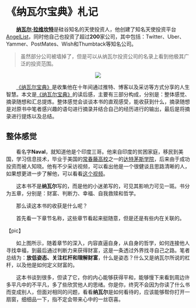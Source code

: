 # 《纳瓦尔宝典》札记

&nbsp;&nbsp;&nbsp;&nbsp;&nbsp;&nbsp;&nbsp;[**纳瓦尔·拉维坎特**](https://baike.baidu.com/item/纳瓦尔·拉威康特)是硅谷知名的天使投资人，他创建了知名天使投资平台[AngelList](https://www.angellist.com)，同时他自己也投资了超过**200**家公司，其中包括：Twitter、Uber、Yammer、PostMates、Wish和Thumbtack等知名公司。

> 虽然部分公司被墙掉了，但是可以从纳瓦尔投资公司的名录上看到他极其广泛的投资范围。

<center>
<img src="https://weipeng2k.github.io/lunatic-diary/resources/almanack-of-navall-ravikant/naval-ravikant.jpg" />
</center>

&nbsp;&nbsp;&nbsp;&nbsp;&nbsp;&nbsp;&nbsp;[《纳瓦尔宝典》](https://book.douban.com/subject/35876121/)是收集他在十年间通过推特、博客以及采访等方式分享的人生智慧。本文是[《纳瓦尔宝典》](https://book.douban.com/subject/35876121/)的读后感，主要有三部分构成，分别是：整体感觉、摘录随想和汇总提炼。整体感觉会谈谈本书的直观感受，能收获到什么，摘录随想是对原书中笔者感兴趣的语句进行摘录并结合自己的经历进行的输出，最后是将摘录进行提炼以及总结。

## 整体感觉

&nbsp;&nbsp;&nbsp;&nbsp;&nbsp;&nbsp;&nbsp;看名字**Naval**，就知道他是个印度三哥。他来自印度的贫困家庭，移民到美国，学习信息技术，毕业于美国的[常春藤高校](https://baike.baidu.com/item/常春藤联盟)之一的[达特茅斯学院](https://home.dartmouth.edu)，后来由于成功投资而被人知晓。他有不少采访视频，可以看出他是一个很健谈且思路清晰的人，如果想更进一步了解他，可以看看[这个视频](https://www.bilibili.com/video/BV1HW4y1i71t)。

&nbsp;&nbsp;&nbsp;&nbsp;&nbsp;&nbsp;&nbsp;这本书不是**纳瓦尔**写的，而是他的小迷弟写的，可见其影响力可见一斑。书分为五章，分别是：财富、判断力、幸福、自我救赎和哲学。

&nbsp;&nbsp;&nbsp;&nbsp;&nbsp;&nbsp;&nbsp;那么读这本书的收获是什么呢？

&nbsp;&nbsp;&nbsp;&nbsp;&nbsp;&nbsp;&nbsp;首先看一下章节名称，这些章节看起来挺随意，但是还是有些内在关联的。

【pic】

&nbsp;&nbsp;&nbsp;&nbsp;&nbsp;&nbsp;&nbsp;如上图所示，随着章节的深入，内容直逼自身，从自身的哲学，如何连接他人寻找幸福，到最后通过判断力来获得财富，这是一条透过外界找寻自己之路。笔者总结为：**放低姿态、关注杠杆和理解财富**，什么是姿态？什么又是纳瓦尔所说的杠杆，以及他是如何定义财富的。

&nbsp;&nbsp;&nbsp;&nbsp;&nbsp;&nbsp;&nbsp;这本书谈到很多，但读了它，你的内心能够获得平和，能够慢下来看到周边许多平凡中的不平凡，多了些欣赏他人的思绪。你是你，终究不会因为你读了什么书而变成别人，但面对相同的问题，看看**纳瓦尔**是如何看待的，应该能够帮你打开一扇窗，细细品一下，指不定会带来心中的一丝窃喜。
